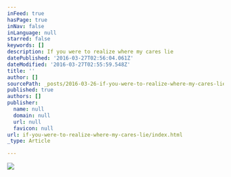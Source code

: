 ```yaml
---
inFeed: true
hasPage: true
inNav: false
inLanguage: null
starred: false
keywords: []
description: If you were to realize where my cares lie
datePublished: '2016-03-27T02:56:04.061Z'
dateModified: '2016-03-27T02:55:59.548Z'
title: ''
author: []
sourcePath: _posts/2016-03-26-if-you-were-to-realize-where-my-cares-lie.md
published: true
authors: []
publisher:
  name: null
  domain: null
  url: null
  favicon: null
url: if-you-were-to-realize-where-my-cares-lie/index.html
_type: Article

---
```

![](https://the-grid-user-content.s3-us-west-2.amazonaws.com/0258a71e-b589-4403-b479-94569f74194e.jpg)